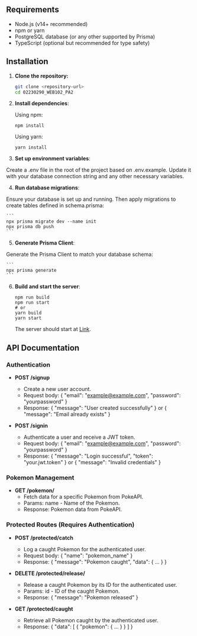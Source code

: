 ## Requirements

- Node.js (v14+ recommended)
- npm or yarn
- PostgreSQL database (or any other supported by Prisma)
- TypeScript (optional but recommended for type safety)

## Installation

1. **Clone the repository:**

   ```bash
   git clone <repository-url>
   cd 02230290_WEB102_PA2
   ```

2. **Install dependencies**:

    Using npm:

    ```
    npm install
    ```

    Using yarn:

    ```
    yarn install
    ```

3. **Set up environment variables**:

Create a .env file in the root of the project based on .env.example. Update it with your database connection string and any other necessary variables.

4. **Run database migrations**:

Ensure your database is set up and running. Then apply migrations to create tables defined in schema.prisma:

    ```
    npx prisma migrate dev --name init
    npx prisma db push
    ```

5. **Generate Prisma Client**:

Generate the Prisma Client to match your database schema:

    ```
    npx prisma generate
    ```

6. **Build and start the server**:
    ```
    npm run build
    npm run start
    # or
    yarn build
    yarn start
    ```

    The server should start at [Link](http://localhost:3000).

## API Documentation
### Authentication
- **POST /signup**

    - Create a new user account.
    - Request body: { "email": "example@example.com", "password": "yourpassword" }
    - Response: { "message": "User created successfully" } or { "message": "Email already exists" }

- **POST /signin**

    - Authenticate a user and receive a JWT token.
    - Request body: { "email": "example@example.com", "password": "yourpassword" }
    - Response: { "message": "Login successful", "token": "your.jwt.token" } or { "message": "Invalid credentials" }

### Pokemon Management

- **GET /pokemon/**
    - Fetch data for a specific Pokemon from PokeAPI.
    - Params: name - Name of the Pokemon.
    - Response: Pokemon data from PokeAPI.

### Protected Routes (Requires Authentication)
- **POST /protected/catch**

    - Log a caught Pokemon for the authenticated user.
    - Request body: { "name": "pokemon_name" }
    - Response: { "message": "Pokemon caught", "data": { ... } }

- **DELETE /protected/release/**

    - Release a caught Pokemon by its ID for the authenticated user.
    - Params: id - ID of the caught Pokemon.
    - Response: { "message": "Pokemon released" }

- **GET /protected/caught**

    - Retrieve all Pokemon caught by the authenticated user.
    - Response: { "data": [ { "pokemon": { ... } } ] }

